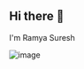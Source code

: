 ## Hi there 👋


I'm Ramya Suresh


![image](https://github.com/user-attachments/assets/adac5bfc-d2ee-48a6-9e3b-62fd423d2442)


